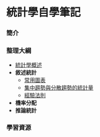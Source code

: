 # 統計學自學筆記

### 簡介

### 整理大綱

* [統計學概述](https://mirdex.github.io/Statistics/統計學概述.slides.html)
* **敘述統計**
  * [常用圖表](https://mirdex.github.io/Statistics/常用圖表.slides.html)
  * [集中趨勢與分散趨勢的統計量](https://mirdex.github.io/Statistics/集中趨勢與分散趨勢的統計量.slides.html)
  * [經驗法則](https://mirdex.github.io/Statistics/經驗法則.slides.html)
* **機率分配**
* **推論統計**

### 學習資源
